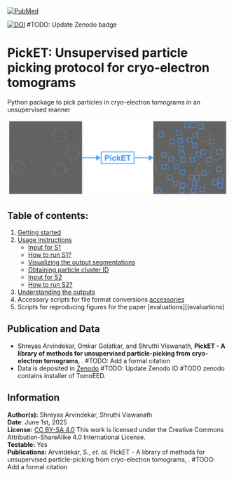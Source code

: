 
<a href="https://pubmed.ncbi.nlm.nih.gov/38391029/">
    <img src="https://cdn.ncbi.nlm.nih.gov/pubmed/7e7ad262-b370-490b-9751-e68ac1c1c5b4/core/images/pubmed-logo-white.svg" alt="PubMed" width="150"/>
</a>

[![DOI](https://zenodo.org/badge/DOI/)](https://doi.org/) 
#TODO: Update Zenodo badge
 

# **PickET:** Unsupervised particle picking protocol for cryo-electron tomograms
Python package to pick particles in cryo-electron tomograms in an unsupervised manner

<img src="images/GraphicalAbstract.jpeg" alt="PickET graphical abstract" width="600">


## Table of contents:
1. [Getting started](docs/installation.md)  
2. [Usage instructions](docs/usage_instructions.md#usage-instructions)  
    * [Input for S1](docs/input_for_s1.md)
    * [How to run S1?](docs/running_s1.md)
    * [Visualizing the output segmentations](docs/visualizing_segmentations.md)
    * [Obtaining particle cluster ID](obtaining_particle_cluster_id.md)  
    * [Input for S2](docs/input_for_s2.md)
    * [How to run S2?](docs/running_s2.md)
3. [Understanding the outputs](docs/outputs.md)
4. Accessory scripts for file format conversions [accessories](accessories)
5. Scripts for reproducing figures for the paper [evaluations][(evaluations) 

## Publication and Data
* Shreyas Arvindekar, Omkar Golatkar, and Shruthi Viswanath, **PickET - A library of methods for unsupervised particle-picking from cryo-electron tomograms**, . #TODO: Add a formal citation
* Data is deposited in [Zenodo](https://www.doi.org/) 
#TODO: Update Zenodo ID
#TODO zenodo contains installer of TomoEED.


## Information
__Author(s):__ Shreyas Arvindekar, Shruthi Viswanath  
__Date__: June 1st, 2025  
__License:__ [CC BY-SA 4.0](https://creativecommons.org/licenses/by-sa/4.0/)
This work is licensed under the Creative Commons Attribution-ShareAlike 4.0
International License.  
__Testable:__ Yes  
__Publications:__  Arvindekar, S., _et. al._ PickET - A library of methods for unsupervised particle-picking from cryo-electron tomograms, . #TODO: Add a formal citation
